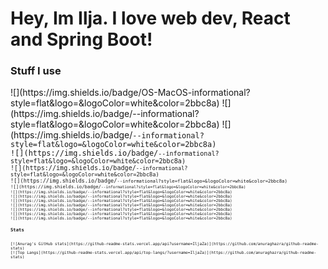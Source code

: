 
<h1>Hey, Im Ilja. I love web dev, React and Spring Boot!</h1>

<h3>Stuff I use</h3>
![](https://img.shields.io/badge/OS-MacOS-informational?style=flat&logo=<LOGO_NAME>&logoColor=white&color=2bbc8a)
![](https://img.shields.io/badge/<OS>-<Windows>-informational?style=flat&logo=<LOGO_NAME>&logoColor=white&color=2bbc8a)
![](https://img.shields.io/badge/<Code>-<JavaScript>-informational?style=flat&logo=<LOGO_NAME>&logoColor=white&color=2bbc8a)
![](https://img.shields.io/badge/<Code>-<TypeScript>-informational?style=flat&logo=<LOGO_NAME>&logoColor=white&color=2bbc8a)
![](https://img.shields.io/badge/<Code>-<React>-informational?style=flat&logo=<LOGO_NAME>&logoColor=white&color=2bbc8a)
![](https://img.shields.io/badge/<Code>-<Java>-informational?style=flat&logo=<LOGO_NAME>&logoColor=white&color=2bbc8a)
![](https://img.shields.io/badge/<Code>-<Spring Boot>-informational?style=flat&logo=<LOGO_NAME>&logoColor=white&color=2bbc8a)
![](https://img.shields.io/badge/<Tools>-<Eclipse>-informational?style=flat&logo=<LOGO_NAME>&logoColor=white&color=2bbc8a)
![](https://img.shields.io/badge/<Tools>-<IntelliJ>-informational?style=flat&logo=<LOGO_NAME>&logoColor=white&color=2bbc8a)
![](https://img.shields.io/badge/<Tools>-<Visual Studio>-informational?style=flat&logo=<LOGO_NAME>&logoColor=white&color=2bbc8a)
![](https://img.shields.io/badge/<Tools>-<Visual Studio Code>-informational?style=flat&logo=<LOGO_NAME>&logoColor=white&color=2bbc8a)
![](https://img.shields.io/badge/<Tools>-<Figma>-informational?style=flat&logo=<LOGO_NAME>&logoColor=white&color=2bbc8a)
![](https://img.shields.io/badge/<Tools>-<Kanban>-informational?style=flat&logo=<LOGO_NAME>&logoColor=white&color=2bbc8a)
![](https://img.shields.io/badge/<Tools>-<MongoDB>-informational?style=flat&logo=<LOGO_NAME>&logoColor=white&color=2bbc8a)
<h3>Stats</h3>
[![Anurag's GitHub stats](https://github-readme-stats.vercel.app/api?username=IljaZa)](https://github.com/anuraghazra/github-readme-stats)
[![Top Langs](https://github-readme-stats.vercel.app/api/top-langs/?username=IljaZa)](https://github.com/anuraghazra/github-readme-stats)
